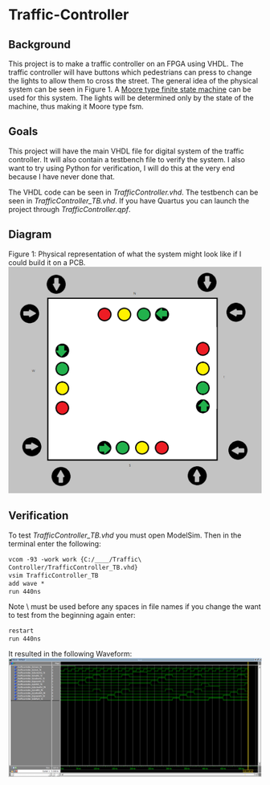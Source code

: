 # Traffic-Controller

## Background
This project is to make a traffic controller on an FPGA using VHDL. The traffic controller will have buttons which pedestrians can press to change the lights to allow them to cross the street. The general idea of the physical system can be seen in Figure 1. A [Moore type finite state machine](https://en.wikipedia.org/wiki/Moore_machine) can be used for this system. The lights will be determined only by the state of the machine, thus making it Moore type fsm.

## Goals
This project will have the main VHDL file for digital system of the traffic controller. It will also contain a testbench file to verify the system. I also want to try using Python for verification, I will do this at the very end because I have never done that.

The VHDL code can be seen in *TrafficController.vhd*.
The testbench can be seen in *TrafficController_TB.vhd*.
If you have Quartus you can launch the project through *TrafficController.qpf*.

## Diagram
Figure 1: Physical representation of what the system might look like if I could build it on a PCB.
![](Diagram.png)

## Verification
To test *TrafficController_TB.vhd* you must open ModelSim. Then in the terminal enter the following:

```
vcom -93 -work work {C:/____/Traffic\ Controller/TrafficController_TB.vhd}
vsim TrafficController_TB
add wave *
run 440ns
```
Note \ must be used before any spaces in file names
if you change the want to test from the beginning again enter:

```
restart
run 440ns
```

It resulted in the following Waveform:
![](ModelSim.png)